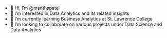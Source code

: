- 👋 Hi, I’m @manthspatel
- 👀 I’m interested in Data Analytics and its related insights
- 🌱 I’m currently learning Business Analytics at St. Lawrence College
- 💞️ I’m looking to collaborate on various projects under Data Science and Data Analytics

<!---
manthspatel/manthspatel is a ✨ special ✨ repository because its `README.md` (this file) appears on your GitHub profile.
You can click the Preview link to take a look at your changes.
--->
